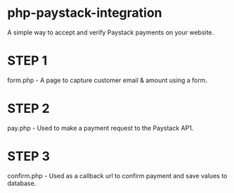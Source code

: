 # php-paystack-integration
A simple way to accept and verify Paystack payments on your website.

# STEP 1
form.php - A page to capture customer email & amount using a form.

# STEP 2
pay.php - Used to make a payment request to the Paystack AP1.

# STEP 3
confirm.php - Used as a callback url to confirm payment and save values to database.
